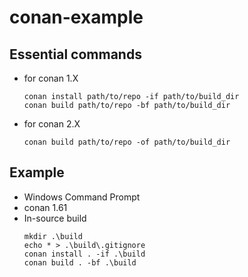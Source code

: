 # conan-example

## Essential commands
  - for conan 1.X
      ```
    conan install path/to/repo -if path/to/build_dir
    conan build path/to/repo -bf path/to/build_dir
    ```
  - for conan 2.X
      ```
    conan build path/to/repo -of path/to/build_dir
    ```

## Example
  - Windows Command Prompt
  - conan 1.61
  - In-source build
    ```
    mkdir .\build
    echo * > .\build\.gitignore
    conan install . -if .\build
    conan build . -bf .\build
    ```
